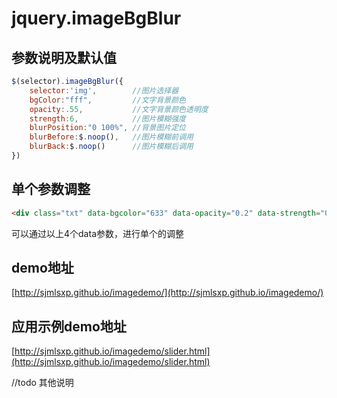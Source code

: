 jquery.imageBgBlur
==================

## 参数说明及默认值

``` js
$(selector).imageBgBlur({
	selector:'img',        //图片选择器
	bgColor:"fff",         //文字背景颜色
	opacity:.55,           //文字背景颜色透明度
	strength:6,            //图片模糊强度
	blurPosition:"0 100%", //背景图片定位
	blurBefore:$.noop(),   //图片模糊前调用
	blurBack:$.noop()      //图片模糊后调用
})
```

## 单个参数调整

``` html
<div class="txt" data-bgcolor="633" data-opacity="0.2" data-strength="0.2" data-blurposition="0.2"></div>
```
可以通过以上4个data参数，进行单个的调整

## demo地址

[http://sjmlsxp.github.io/imagedemo/](http://sjmlsxp.github.io/imagedemo/)

## 应用示例demo地址

[http://sjmlsxp.github.io/imagedemo/slider.html](http://sjmlsxp.github.io/imagedemo/slider.html)

//todo 其他说明
